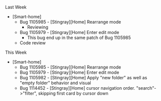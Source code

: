 Last Week

* [Smart-home]
  - Bug 1105985 - [Stingray][Home] Rearrange mode
    - Reviewing
  - Bug 1105979 - [Stingray][Home] Enter edit mode
    - This bug end up in the same patch of Bug 1105985
  - Code review

This Week

* [Smart-home]
  - Bug 1105985 - [Stingray][Home] Rearrange mode 
  - Bug 1105979 - [Stingray][Home] Enter edit mode
  - Bug 1105982 - [Stingray][Home] Apply "new folder" as well as "empty folder" behavior and visual  
  - Bug 1114452 - [Stingray][Home] cursor navigation order. "search"->"filter", skipping first card by cursor down
